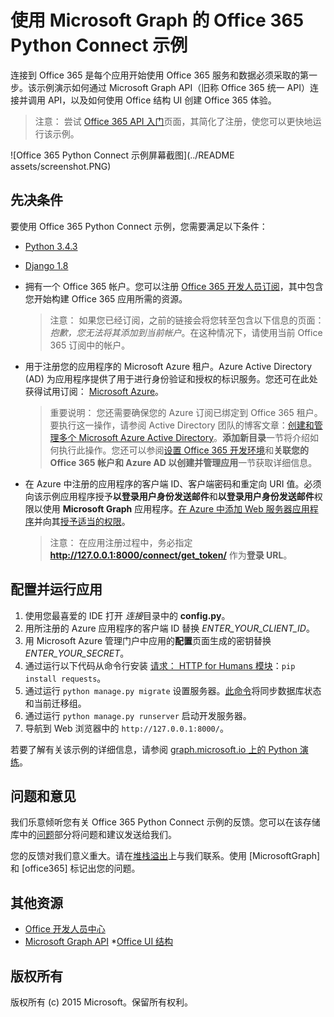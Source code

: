 ﻿# 使用 Microsoft Graph 的 Office 365 Python Connect 示例

连接到 Office 365 是每个应用开始使用 Office 365 服务和数据必须采取的第一步。该示例演示如何通过 Microsoft Graph API（旧称 Office 365 统一 API）连接并调用 API，以及如何使用 Office 结构 UI 创建 Office 365 体验。

> 注意： 尝试 [Office 365 API 入门](http://dev.office.com/getting-started/office365apis?platform=option-python#setup)页面，其简化了注册，使您可以更快地运行该示例。

![Office 365 Python Connect 示例屏幕截图](../README assets/screenshot.PNG)

## 先决条件

要使用 Office 365 Python Connect 示例，您需要满足以下条件： 
* [Python 3.4.3](https://www.python.org/downloads/) 
* [Django 1.8](https://docs.djangoproject.com/en/1.8/intro/install/) 
* 拥有一个 Office 365 帐户。您可以注册 [Office 365 开发人员订阅](https://portal.office.com/Signup/Signup.aspx?OfferId=6881A1CB-F4EB-4db3-9F18-388898DAF510&DL=DEVELOPERPACK&ali=1#0)，其中包含您开始构建 Office 365 应用所需的资源。

     > 注意： 如果您已经订阅，之前的链接会将您转至包含以下信息的页面：*抱歉，您无法将其添加到当前帐户*。在这种情况下，请使用当前 Office 365 订阅中的帐户。
* 用于注册您的应用程序的 Microsoft Azure 租户。Azure Active Directory (AD) 为应用程序提供了用于进行身份验证和授权的标识服务。您还可在此处获得试用订阅： [Microsoft Azure](https://account.windowsazure.com/SignUp)。

    > 重要说明： 您还需要确保您的 Azure 订阅已绑定到 Office 365 租户。要执行这一操作，请参阅 Active Directory 团队的博客文章：[创建和管理多个 Microsoft Azure Active Directory](http://blogs.technet.com/b/ad/archive/2013/11/08/creating-and-managing-multiple-windows-azure-active-directories.aspx)。**添加新目录**一节将介绍如何执行此操作。您还可以参阅[设置 Office 365 开发环境](https://msdn.microsoft.com/office/office365/howto/setup-development-environment#bk_CreateAzureSubscription)和**关联您的 Office 365 帐户和 Azure AD 以创建并管理应用**一节获取详细信息。
* 在 Azure 中注册的应用程序的客户端 ID、客户端密码和重定向 URI 值。必须向该示例应用程序授予**以登录用户身份发送邮件**和**以登录用户身份发送邮件**权限以使用 **Microsoft Graph** 应用程序。[在 Azure 中添加 Web 服务器应用程序](https://msdn.microsoft.com/office/office365/HowTo/add-common-consent-manually#bk_RegisterServerApp)并向其[授予适当的权限](https://github.com/OfficeDev/O365-Python-Microsoft-Graph-Connect/wiki/Grant-permissions-to-the-Connect-application-in-Azure)。

     > 注意： 在应用注册过程中，务必指定 **http://127.0.0.1:8000/connect/get_token/** 作为**登录 URL**。

## 配置并运行应用

1. 使用您最喜爱的 IDE 打开 *连接*目录中的 **config.py**。
2. 用所注册的 Azure 应用程序的客户端 ID 替换 *ENTER_YOUR_CLIENT_ID*。
3. 用 Microsoft Azure 管理门户中应用的**配置**页面生成的密钥替换 *ENTER_YOUR_SECRET*。
4. 通过运行以下代码从命令行安装 [请求： HTTP for Humans 模块](http://docs.python-requests.org/en/latest/)：```pip install requests```。
5. 通过运行 ```python manage.py migrate``` 设置服务器。[此命令](https://docs.djangoproject.com/en/1.8/ref/django-admin/#django-admin-migrate)将同步数据库状态和当前迁移组。
6. 通过运行 ```python manage.py runserver``` 启动开发服务器。
7. 导航到 Web 浏览器中的 ```http://127.0.0.1:8000/```。

若要了解有关该示例的详细信息，请参阅 [graph.microsoft.io 上的 Python 演练](http://graph.microsoft.io/docs/platform/python)。

## 问题和意见

我们乐意倾听您有关 Office 365 Python Connect 示例的反馈。您可以在该存储库中的[问题](https://github.com/OfficeDev/O365-Python-Microsoft-Graph-Connect/issues)部分将问题和建议发送给我们。

您的反馈对我们意义重大。请在[堆栈溢出](http://stackoverflow.com/questions/tagged/office365+or+microsoftgraph)上与我们联系。使用 [MicrosoftGraph] 和 [office365] 标记出您的问题。
  
## 其他资源

* [Office 开发人员中心](http://dev.office.com/)
* [Microsoft Graph API](http://graph.microsoft.io)
*[Office UI 结构](http://dev.office.com/fabric)

## 版权所有
版权所有 (c) 2015 Microsoft。保留所有权利。
